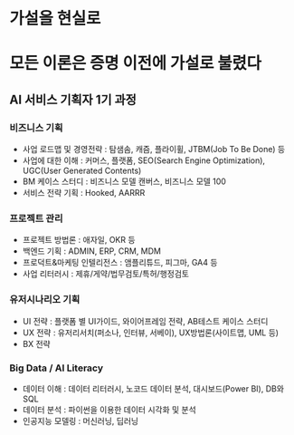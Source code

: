 # 가설을 현실로
# 모든 이론은 증명 이전에 가설로 불렸다 

## AI 서비스 기획자 1기 과정

### 비즈니스 기획

- 사업 로드맵 및 경영전략 : 탐샘솜, 캐즘, 플라이휠, JTBM(Job To Be Done) 등
- 사업에 대한 이해 : 커머스, 플랫폼, SEO(Search Engine Optimization), UGC(User Generated Contents)
- BM 케이스 스터디 : 비즈니스 모델 캔버스, 비즈니스 모델 100
- 서비스 전략 기획 : Hooked, AARRR

### 프로젝트 관리

- 프로젝트 방법론 : 애자일, OKR 등
- 백엔드 기획 : ADMIN, ERP, CRM, MDM
- 프로덕트&마케팅 인텔리전스 : 앰플리튜드, 피그마, GA4 등
- 사업 리터러시 : 제휴/게약/법무검토/특허/행정검토

### 유저시나리오 기획

- UI 전략 : 플랫폼 별 UI가이드, 와이어프레임 전략, AB테스트 케이스 스터디
- UX 전략 : 유저리서치(퍼소나, 인터뷰, 서베이), UX방법론(사이트맵, UML 등)
- BX 전략

### Big Data / AI Literacy

- 데이터 이해 : 데이터 리터러시, 노코드 데이터 분석, 대시보드(Power BI), DB와 SQL
- 데이터 분석 : 파이썬을 이용한 데이터 시각화 및 분석
- 인공지능 모델링 : 머신러닝, 딥러닝
